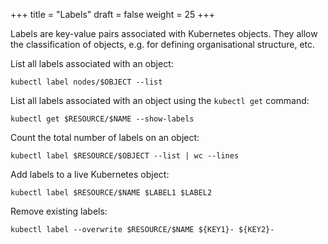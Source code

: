 +++
title = "Labels"
draft = false
weight = 25
+++

Labels are key-value pairs associated with Kubernetes objects. They allow the classification of objects, e.g. for defining organisational structure, etc.

List all labels associated with an object:

```shell
kubectl label nodes/$OBJECT --list
```

List all labels associated with an object using the `kubectl get` command:

```shell
kubectl get $RESOURCE/$NAME --show-labels
```

Count the total number of labels on an object:

```shell
kubectl label $RESOURCE/$OBJECT --list | wc --lines
```

Add labels to a live Kubernetes object:

```shell
kubectl label $RESOURCE/$NAME $LABEL1 $LABEL2
```

Remove existing labels:

```shell
kubectl label --overwrite $RESOURCE/$NAME ${KEY1}- ${KEY2}-
```
